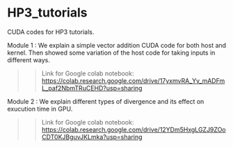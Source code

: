 # HP3_tutorials
CUDA codes for HP3 tutorials.

Module 1 : We explain a simple vector addition CUDA code for both host and kernel. Then showed some variation of the host code for taking inputs in different ways.



>> Link for Google colab notebook: https://colab.research.google.com/drive/17yxmvRA_Yv_mADFmL_paf2NbmTRuCEHD?usp=sharing


Module 2 : We explain different types of divergence and its effect on exucution time in GPU.


>> Link for Google colab notebook: https://colab.research.google.com/drive/12YDm5HxgLGZJ9ZOoCDT0KJBguvJKLmka?usp=sharing
